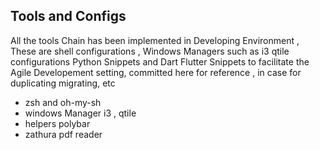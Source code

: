 ## Tools and Configs

   All the tools Chain has been implemented in Developing Environment ,
These are shell configurations , Windows Managers such as i3 qtile configurations 
Python Snippets and Dart Flutter Snippets to facilitate the Agile Developement
setting, committed here for reference ,  in case for duplicating migrating, etc  
* zsh  and oh-my-sh 
* windows Manager i3 , qtile 
* helpers polybar 
* zathura pdf reader 
